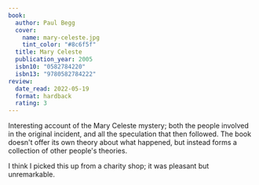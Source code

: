```yaml
---
book:
  author: Paul Begg
  cover:
    name: mary-celeste.jpg
    tint_color: "#8c6f5f"
  title: Mary Celeste
  publication_year: 2005
  isbn10: "0582784220"
  isbn13: "9780582784222"
review:
  date_read: 2022-05-19
  format: hardback
  rating: 3
---
```


Interesting account of the Mary Celeste mystery; both the people involved in the original incident, and all the speculation that then followed.
The book doesn't offer its own theory about what happened, but instead forms a collection of other people's theories.

I think I picked this up from a charity shop; it was pleasant but unremarkable.
